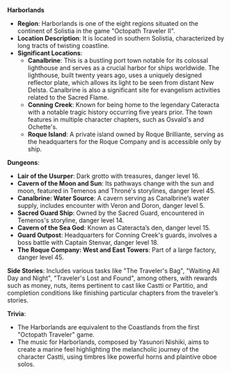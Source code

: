 **Harborlands**

- **Region**: Harborlands is one of the eight regions situated on the continent of Solistia in the game "Octopath Traveler II".
- **Location Description**: It is located in southern Solistia, characterized by long tracts of twisting coastline. 
- **Significant Locations**: 
  - **Canalbrine**: This is a bustling port town notable for its colossal lighthouse and serves as a crucial harbor for ships worldwide. The lighthouse, built twenty years ago, uses a uniquely designed reflector plate, which allows its light to be seen from distant New Delsta. Canalbrine is also a significant site for evangelism activities related to the Sacred Flame.
  - **Conning Creek**: Known for being home to the legendary Cateracta with a notable tragic history occurring five years prior. The town features in multiple character chapters, such as Osvald's and Ochette's.
  - **Roque Island**: A private island owned by Roque Brilliante, serving as the headquarters for the Roque Company and is accessible only by ship.

**Dungeons**:
- **Lair of the Usurper**: Dark grotto with treasures, danger level 16.
- **Cavern of the Moon and Sun**: Its pathways change with the sun and moon, featured in Temenos and Throné's storylines, danger level 45.
- **Canalbrine: Water Source**: A cavern serving as Canalbrine’s water supply, includes encounter with Veron and Doron, danger level 5.
- **Sacred Guard Ship**: Owned by the Sacred Guard, encountered in Temenos's storyline, danger level 14.
- **Cavern of the Sea God**: Known as Cateracta’s den, danger level 15.
- **Guard Outpost**: Headquarters for Conning Creek's guards, involves a boss battle with Captain Stenvar, danger level 18.
- **The Roque Company: West and East Towers**: Part of a large factory, danger level 45.

**Side Stories**: 
Includes various tasks like "The Traveler's Bag", "Waiting All Day and Night", "Traveler's Lost and Found", among others, with rewards such as money, nuts, items pertinent to cast like Castti or Partitio, and completion conditions like finishing particular chapters from the traveler’s stories.

**Trivia**:
- The Harborlands are equivalent to the Coastlands from the first "Octopath Traveler" game.
- The music for Harborlands, composed by Yasunori Nishiki, aims to create a marine feel highlighting the melancholic journey of the character Castti, using timbres like powerful horns and plaintive oboe solos.